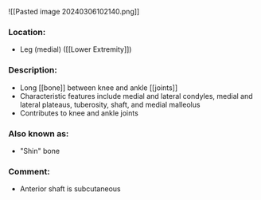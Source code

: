 ![[Pasted image 20240306102140.png]]
### Location:

- Leg (medial) ([[Lower Extremity]])

### Description:
- Long [[bone]] between knee and ankle [[joints]]
- Characteristic features include medial and lateral condyles, medial and lateral plateaus, tuberosity, shaft, and medial malleolus
- Contributes to knee and ankle joints
### Also known as:
- "Shin" bone
### Comment:
- Anterior shaft is subcutaneous